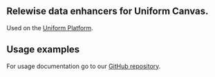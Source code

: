 ## Relewise data enhancers for Uniform Canvas.

Used on the [Uniform Platform](https://uniform.app).

## Usage examples

For usage documentation go to our [GitHub repository](https://github.com/Relewise/relewise-integrations-uniform-canvas).

